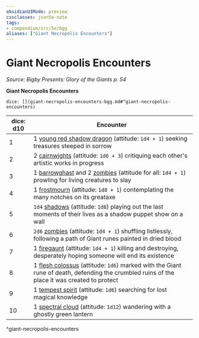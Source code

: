 ```yaml
---
obsidianUIMode: preview
cssclasses: json5e-note
tags:
- compendium/src/5e/bgg
aliases: ["Giant Necropolis Encounters"]
---
```

# Giant Necropolis Encounters
*Source: Bigby Presents: Glory of the Giants p. 54* 

**Giant Necropolis Encounters**

`dice: [](giant-necropolis-encounters-bgg.md#^giant-necropolis-encounters)`

| dice: d10 | Encounter |
|-----------|-----------|
| 1 | 1 [young red shadow dragon](/3-Mechanics/CLI/bestiary/dragon/young-red-shadow-dragon.md) (attitude: `1d4 + 1`) seeking treasures steeped in sorrow |
| 2 | 2 [cairnwights](/3-Mechanics/CLI/bestiary/undead/cairnwight-bgg.md) (attitude: `1d6 + 3`) critiquing each other's artistic works in progress |
| 3 | 1 [barrowghast](/3-Mechanics/CLI/bestiary/undead/barrowghast-bgg.md) and 2 [zombies](/3-Mechanics/CLI/bestiary/undead/zombie.md) (attitude for all: `1d4 + 1`) prowling for living creatures to slay |
| 4 | 1 [frostmourn](/3-Mechanics/CLI/bestiary/undead/frostmourn-bgg.md) (attitude: `1d8 + 1`) contemplating the many notches on its greataxe |
| 5 | `1d4` [shadows](/3-Mechanics/CLI/bestiary/undead/shadow.md) (attitude: `1d8`) playing out the last moments of their lives as a shadow puppet show on a wall |
| 6 | `2d6` [zombies](/3-Mechanics/CLI/bestiary/undead/zombie.md) (attitude: `1d4 + 1`) shuffling listlessly, following a path of Giant runes painted in dried blood |
| 7 | 1 [firegaunt](/3-Mechanics/CLI/bestiary/undead/firegaunt-bgg.md) (attitude: `1d4 + 1`) killing and destroying, desperately hoping someone will end its existence |
| 8 | 1 [flesh colossus](/3-Mechanics/CLI/bestiary/construct/flesh-colossus-bgg.md) (attitude: `1d6`) marked with the Giant rune of death, defending the crumbled ruins of the place it was created to protect |
| 9 | 1 [tempest spirit](/3-Mechanics/CLI/bestiary/undead/tempest-spirit-bgg.md) (attitude: `1d6`) searching for lost magical knowledge |
| 10 | 1 [spectral cloud](/3-Mechanics/CLI/bestiary/undead/spectral-cloud-bgg.md) (attitude: `1d12`) wandering with a ghostly green lantern |
^giant-necropolis-encounters